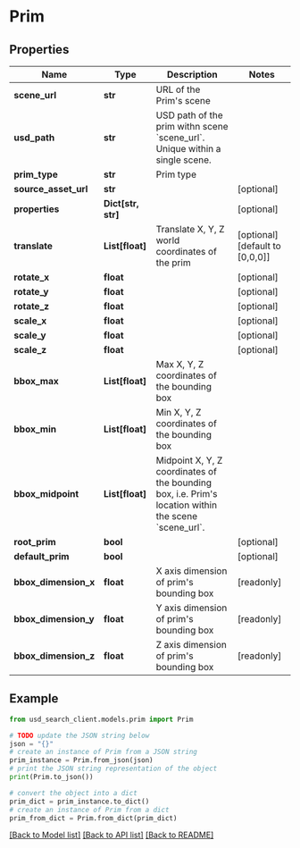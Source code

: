 # Prim


## Properties

Name | Type | Description | Notes
------------ | ------------- | ------------- | -------------
**scene_url** | **str** | URL of the Prim&#39;s scene | 
**usd_path** | **str** | USD path of the prim withn scene &#x60;scene_url&#x60;. Unique within a single scene. | 
**prim_type** | **str** | Prim type | 
**source_asset_url** | **str** |  | [optional] 
**properties** | **Dict[str, str]** |  | [optional] 
**translate** | **List[float]** | Translate X, Y, Z world coordinates of the prim | [optional] [default to [0,0,0]]
**rotate_x** | **float** |  | [optional] 
**rotate_y** | **float** |  | [optional] 
**rotate_z** | **float** |  | [optional] 
**scale_x** | **float** |  | [optional] 
**scale_y** | **float** |  | [optional] 
**scale_z** | **float** |  | [optional] 
**bbox_max** | **List[float]** | Max X, Y, Z coordinates of the bounding box | 
**bbox_min** | **List[float]** | Min X, Y, Z coordinates of the bounding box | 
**bbox_midpoint** | **List[float]** | Midpoint X, Y, Z coordinates of the bounding box, i.e. Prim&#39;s location within the scene &#x60;scene_url&#x60;. | 
**root_prim** | **bool** |  | [optional] 
**default_prim** | **bool** |  | [optional] 
**bbox_dimension_x** | **float** | X axis dimension of prim&#39;s bounding box | [readonly] 
**bbox_dimension_y** | **float** | Y axis dimension of prim&#39;s bounding box | [readonly] 
**bbox_dimension_z** | **float** | Z axis dimension of prim&#39;s bounding box | [readonly] 

## Example

```python
from usd_search_client.models.prim import Prim

# TODO update the JSON string below
json = "{}"
# create an instance of Prim from a JSON string
prim_instance = Prim.from_json(json)
# print the JSON string representation of the object
print(Prim.to_json())

# convert the object into a dict
prim_dict = prim_instance.to_dict()
# create an instance of Prim from a dict
prim_from_dict = Prim.from_dict(prim_dict)
```
[[Back to Model list]](../README.md#documentation-for-models) [[Back to API list]](../README.md#documentation-for-api-endpoints) [[Back to README]](../README.md)



